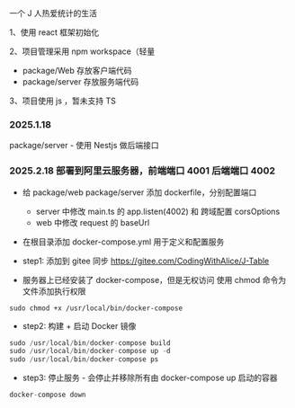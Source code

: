 一个 J 人热爱统计的生活

1、使用 react 框架初始化

2、项目管理采用 npm workspace（轻量

-   package/Web    存放客户端代码
-   package/server 存放服务端代码

3、项目使用 js ，暂未支持 TS

### 2025.1.18

package/server - 使用 Nestjs 做后端接口

### 2025.2.18 部署到阿里云服务器，前端端口 4001 后端端口 4002

- 给 package/web package/server 添加 dockerfile，分别配置端口
    - server 中修改 main.ts 的 app.listen(4002) 和 跨域配置 corsOptions
    - web 中修改 request 的 baseUrl
- 在根目录添加 docker-compose.yml 用于定义和配置服务

- step1: 添加到 gitee 同步
https://gitee.com/CodingWithAlice/J-Table

- 服务器上已经安装了 docker-compose，但是无权访问
使用 chmod 命令为文件添加执行权限
```shell
sudo chmod +x /usr/local/bin/docker-compose
```

- step2: 构建 + 启动 Docker 镜像
```js
sudo /usr/local/bin/docker-compose build
sudo /usr/local/bin/docker-compose up -d
sudo /usr/local/bin/docker-compose ps
```

- step3: 停止服务 - 会停止并移除所有由 docker-compose up 启动的容器
```js
docker-compose down
```